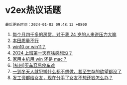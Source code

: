 # v2ex热议话题

`最后更新时间：2024-01-03 09:48:13 +0800`

1. [每个月四千多的房贷，对于我 24 岁的人来说压力大嘛](https://www.v2ex.com/t/1005153)
1. [本田质量不行](https://www.v2ex.com/t/1005056)
1. [win10 or win11？](https://www.v2ex.com/t/1005072)
1. [2024 上班第一天有啥感想没？](https://www.v2ex.com/t/1005080)
1. [家用主机用 win 还是 mac？](https://www.v2ex.com/t/1005068)
1. [[杭州]买车容易停车难](https://www.v2ex.com/t/1005156)
1. [一到冬天人就犯懒什么都不想做，甚至生存的欲望都没了](https://www.v2ex.com/t/1005084)
1. [发工资都给女友，现在分手了女友不想还钱怎么办？](https://www.v2ex.com/t/1005356)

